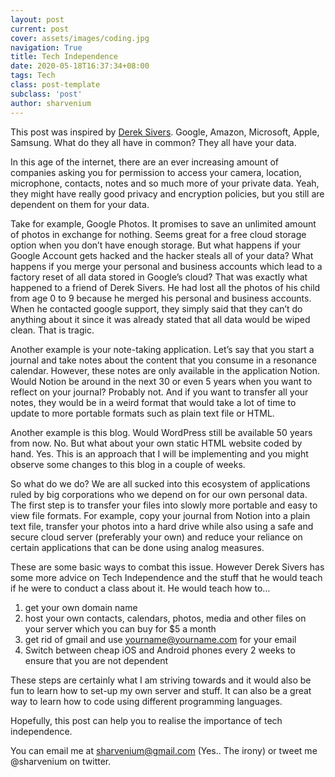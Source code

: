 ```yaml
---
layout: post
current: post
cover: assets/images/coding.jpg
navigation: True
title: Tech Independence
date: 2020-05-18T16:37:34+08:00
tags: Tech
class: post-template
subclass: 'post'
author: sharvenium
---
```

This post was inspired by <a href="http://sivers.org" target="_blank" rel="noreferrer noopener">Derek Sivers</a>.
Google, Amazon, Microsoft, Apple, Samsung. What do they all have in common? They all have your data.

In this age of the internet, there are an ever increasing amount of companies asking you for permission to access your camera, location, microphone, contacts, notes and so much more of your private data. Yeah, they might have really good privacy and encryption policies, but you still are dependent on them for your data.

Take for example, Google Photos. It promises to save an unlimited amount of photos in exchange for nothing. Seems great for a free cloud storage option when you don&#8217;t have enough storage. But what happens if your Google Account gets hacked and the hacker steals all of your data? What happens if you merge your personal and business accounts which lead to a factory reset of all data stored in Google&#8217;s cloud? That was exactly what happened to a friend of Derek Sivers. He had lost all the photos of his child from age 0 to 9 because he merged his personal and business accounts. When he contacted google support, they simply said that they can&#8217;t do anything about it since it was already stated that all data would be wiped clean. That is tragic.

Another example is your note-taking application. Let&#8217;s say that you start a journal and take notes about the content that you consume in a resonance calendar. However, these notes are only available in the application Notion. Would Notion be around in the next 30 or even 5 years when you want to reflect on your journal? Probably not. And if you want to transfer all your notes, they would be in a weird format that would take a lot of time to update to more portable formats such as plain text file or HTML.

Another example is this blog. Would WordPress still be available 50 years from now. No. But what about your own static HTML website coded by hand. Yes. This is an approach that I will be implementing and you might observe some changes to this blog in a couple of weeks.

So what do we do? We are all sucked into this ecosystem of applications ruled by big corporations who we depend on for our own personal data. The first step is to transfer your files into slowly more portable and easy to view file formats. For example, copy your journal from Notion into a plain text file, transfer your photos into a hard drive while also using a safe and secure cloud server (preferably your own) and reduce your reliance on certain applications that can be done using analog measures.

These are some basic ways to combat this issue. However Derek Sivers has some more advice on Tech Independence and the stuff that he would teach if he were to conduct a class about it. He would teach how to&#8230;

  1. get your own domain name
  2. host your own contacts, calendars, photos, media and other files on your server which you can buy for $5 a month
  3. get rid of gmail and use <yourname@yourname.com> for your email
  4. Switch between cheap iOS and Android phones every 2 weeks to ensure that you are not dependent

These steps are certainly what I am striving towards and it would also be fun to learn how to set-up my own server and stuff. It can also be a great way to learn how to code using different programming languages.

Hopefully, this post can help you to realise the importance of tech independence.

You can email me at <sharvenium@gmail.com> (Yes.. The irony) or tweet me @sharvenium on twitter.